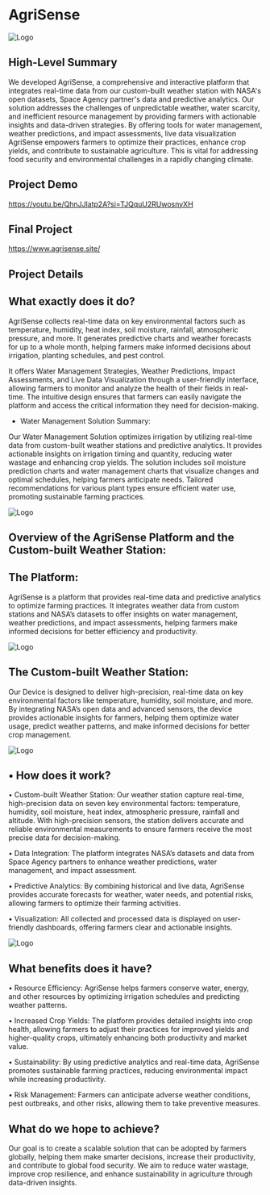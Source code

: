 
# AgriSense 

![Logo](https://github.com/user-attachments/assets/f2190a6a-b03b-43d3-9023-da673b7aab54)


## High-Level Summary

We developed AgriSense, a comprehensive and interactive platform that integrates real-time data from our custom-built weather station with NASA's open datasets, Space Agency partner's data and predictive analytics. Our solution addresses the challenges of unpredictable weather, water scarcity, and inefficient resource management by providing farmers with actionable insights and data-driven strategies. By offering tools for water management, weather predictions, and impact assessments, live data visualization AgriSense empowers farmers to optimize their practices, enhance crop yields, and contribute to sustainable agriculture. This is vital for addressing food security and environmental challenges in a rapidly changing climate.


## Project Demo

https://youtu.be/QhnJJlatp2A?si=TJQquU2RUwosnyXH

## Final Project

https://www.agrisense.site/

## Project Details

## What exactly does it do?
AgriSense collects real-time data on key environmental factors such as temperature, humidity, heat index, soil moisture, rainfall, atmospheric pressure, and more. It generates predictive charts and weather forecasts for up to a whole month, helping farmers make informed decisions about irrigation, planting schedules, and pest control. 

It offers Water Management Strategies, Weather Predictions, Impact Assessments, and Live Data Visualization through a user-friendly interface, allowing farmers to monitor and analyze the health of their fields in real-time. The intuitive design ensures that farmers can easily navigate the platform and access the critical information they need for decision-making.



- Water Management Solution Summary:

Our Water Management Solution optimizes irrigation by utilizing real-time data from custom-built weather stations and predictive analytics. It provides actionable insights on irrigation timing and quantity, reducing water wastage and enhancing crop yields. The solution includes soil moisture prediction charts and water management charts that visualize changes and optimal schedules, helping farmers anticipate needs. Tailored recommendations for various plant types ensure efficient water use, promoting sustainable farming practices.

![Logo](https://github.com/user-attachments/assets/a6e61989-937c-4b3f-a064-bccf797db5cd)




## Overview of the AgriSense Platform and the Custom-built Weather Station:




## The Platform:
AgriSense is a platform that provides real-time data and predictive analytics to optimize farming practices. It integrates weather data from custom stations and NASA’s datasets to offer insights on water management, weather predictions, and impact assessments, helping farmers make informed decisions for better efficiency and productivity.

![Logo](https://github.com/user-attachments/assets/1eb63913-8a87-4d34-a7fe-f42262aa57dc)


## The Custom-built Weather Station:

Our Device is designed to deliver high-precision, real-time data on key environmental factors like temperature, humidity, soil moisture, and more. By integrating NASA’s open data and advanced sensors, the device provides actionable insights for farmers, helping them optimize water usage, predict weather patterns, and make informed decisions for better crop management.


![Logo](https://github.com/user-attachments/assets/99784c59-95b4-4561-a37e-9c7fcf4cac9c)


## • How does it work?
• Custom-built Weather Station: Our weather station capture real-time, high-precision data on seven key environmental factors: temperature, humidity, soil moisture, heat index, atmospheric pressure, rainfall and altitude. With high-precision sensors, the station delivers accurate and reliable environmental measurements to ensure farmers receive the most precise data for decision-making.

• Data Integration: The platform integrates NASA’s datasets and data from Space Agency partners to enhance weather predictions, water management, and impact assessment.

• Predictive Analytics: By combining historical and live data, AgriSense provides accurate forecasts for weather, water needs, and potential risks, allowing farmers to optimize their farming activities.

• Visualization: All collected and processed data is displayed on user-friendly dashboards, offering farmers clear and actionable insights.


![Logo](https://github.com/user-attachments/assets/654cb729-4dc4-4e19-9f20-7933072ed223)


##  What benefits does it have?

• Resource Efficiency: AgriSense helps farmers conserve water, energy, and other resources by optimizing irrigation schedules and predicting weather patterns.

• Increased Crop Yields: The platform provides detailed insights into crop health, allowing farmers to adjust their practices for improved yields and higher-quality crops, ultimately enhancing both productivity and market value.

• Sustainability: By using predictive analytics and real-time data, AgriSense promotes sustainable farming practices, reducing environmental impact while increasing productivity.

• Risk Management: Farmers can anticipate adverse weather conditions, pest outbreaks, and other risks, allowing them to take preventive measures.


##  What do we hope to achieve?

Our goal is to create a scalable solution that can be adopted by farmers globally, helping them make smarter decisions, increase their productivity, and contribute to global food security. We aim to reduce water wastage, improve crop resilience, and enhance sustainability in agriculture through data-driven insights.

